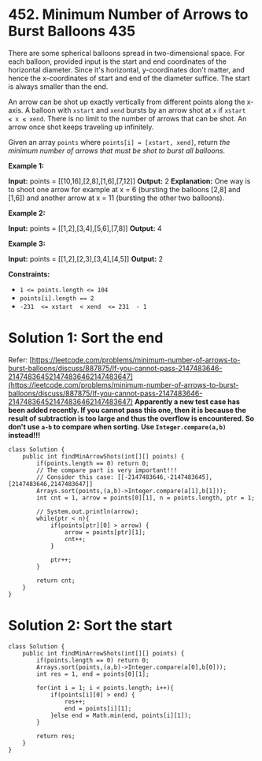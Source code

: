 # 452. Minimum Number of Arrows to Burst Balloons 435
There are some spherical balloons spread in two-dimensional space. For each balloon, provided input is the start and end coordinates of the horizontal diameter. Since it's horizontal, y-coordinates don't matter, and hence the x-coordinates of start and end of the diameter suffice. The start is always smaller than the end.

An arrow can be shot up exactly vertically from different points along the x-axis. A balloon with  `xstart`  and  `xend`  bursts by an arrow shot at  `x`  if  `xstart  ≤ x ≤ xend`. There is no limit to the number of arrows that can be shot. An arrow once shot keeps traveling up infinitely.

Given an array  `points`  where  `points[i] = [xstart, xend]`, return  _the minimum number of arrows that must be shot to burst all balloons_.

**Example 1:**

**Input:** points = [[10,16],[2,8],[1,6],[7,12]]
**Output:** 2
**Explanation:** One way is to shoot one arrow for example at x = 6 (bursting the balloons [2,8] and [1,6]) and another arrow at x = 11 (bursting the other two balloons).

**Example 2:**

**Input:** points = [[1,2],[3,4],[5,6],[7,8]]
**Output:** 4

**Example 3:**

**Input:** points = [[1,2],[2,3],[3,4],[4,5]]
**Output:** 2

**Constraints:**

-   `1 <= points.length <= 104`
-   `points[i].length == 2`
-   `-231  <= xstart  < xend  <= 231  - 1`


# Solution 1: Sort the end
Refer: [https://leetcode.com/problems/minimum-number-of-arrows-to-burst-balloons/discuss/887875/If-you-cannot-pass-2147483646-214748364521474836462147483647](https://leetcode.com/problems/minimum-number-of-arrows-to-burst-balloons/discuss/887875/If-you-cannot-pass-2147483646-214748364521474836462147483647)
**Apparently a new test case has been added recently. If you cannot pass this one, then it is because the result of subtraction is too large and thus the overflow is encountered. So don't use `a-b` to compare when sorting. Use `Integer.compare(a,b)` instead!!!**
```
class Solution {
    public int findMinArrowShots(int[][] points) {
        if(points.length == 0) return 0;
        // The compare part is very important!!!
        // Consider this case: [[-2147483646,-2147483645],[2147483646,2147483647]]
        Arrays.sort(points,(a,b)->Integer.compare(a[1],b[1]));
        int cnt = 1, arrow = points[0][1], n = points.length, ptr = 1;
        
        // System.out.println(arrow);
        while(ptr < n){
            if(points[ptr][0] > arrow) {
                arrow = points[ptr][1];
                cnt++;
            }
            
            ptr++;
        }
        
        return cnt;
    }
}
```

# Solution 2: Sort the start
```
class Solution {
    public int findMinArrowShots(int[][] points) {
        if(points.length == 0) return 0;
        Arrays.sort(points,(a,b)->Integer.compare(a[0],b[0]));
        int res = 1, end = points[0][1];
        
        for(int i = 1; i < points.length; i++){
            if(points[i][0] > end) {
                res++;
                end = points[i][1];
            }else end = Math.min(end, points[i][1]);
        }
        
        return res;
    }
}
```